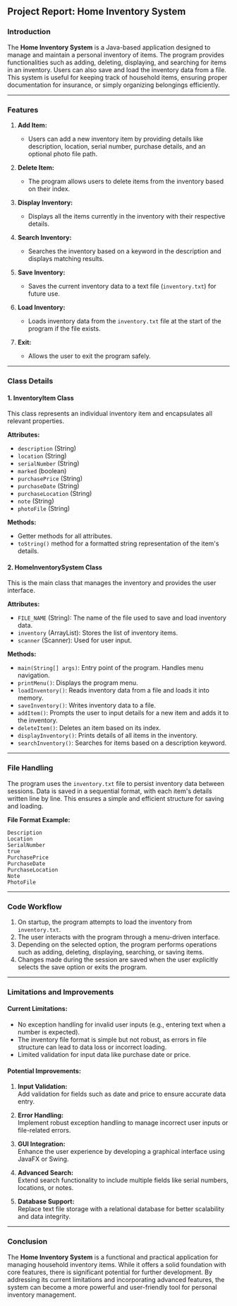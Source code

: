 ## **Project Report: Home Inventory System**  

### **Introduction**  
The **Home Inventory System** is a Java-based application designed to manage and maintain a personal inventory of items. The program provides functionalities such as adding, deleting, displaying, and searching for items in an inventory. Users can also save and load the inventory data from a file. This system is useful for keeping track of household items, ensuring proper documentation for insurance, or simply organizing belongings efficiently.

---

### **Features**  
1. **Add Item:**  
   - Users can add a new inventory item by providing details like description, location, serial number, purchase details, and an optional photo file path.

2. **Delete Item:**  
   - The program allows users to delete items from the inventory based on their index.

3. **Display Inventory:**  
   - Displays all the items currently in the inventory with their respective details.

4. **Search Inventory:**  
   - Searches the inventory based on a keyword in the description and displays matching results.

5. **Save Inventory:**  
   - Saves the current inventory data to a text file (`inventory.txt`) for future use.

6. **Load Inventory:**  
   - Loads inventory data from the `inventory.txt` file at the start of the program if the file exists.

7. **Exit:**  
   - Allows the user to exit the program safely.

---

### **Class Details**  

#### **1. InventoryItem Class**  
This class represents an individual inventory item and encapsulates all relevant properties.  

**Attributes:**  
- `description` (String)  
- `location` (String)  
- `serialNumber` (String)  
- `marked` (boolean)  
- `purchasePrice` (String)  
- `purchaseDate` (String)  
- `purchaseLocation` (String)  
- `note` (String)  
- `photoFile` (String)  

**Methods:**  
- Getter methods for all attributes.  
- `toString()` method for a formatted string representation of the item's details.  

#### **2. HomeInventorySystem Class**  
This is the main class that manages the inventory and provides the user interface.  

**Attributes:**  
- `FILE_NAME` (String): The name of the file used to save and load inventory data.  
- `inventory` (ArrayList<InventoryItem>): Stores the list of inventory items.  
- `scanner` (Scanner): Used for user input.  

**Methods:**  
- `main(String[] args)`: Entry point of the program. Handles menu navigation.  
- `printMenu()`: Displays the program menu.  
- `loadInventory()`: Reads inventory data from a file and loads it into memory.  
- `saveInventory()`: Writes inventory data to a file.  
- `addItem()`: Prompts the user to input details for a new item and adds it to the inventory.  
- `deleteItem()`: Deletes an item based on its index.  
- `displayInventory()`: Prints details of all items in the inventory.  
- `searchInventory()`: Searches for items based on a description keyword.  

---

### **File Handling**  
The program uses the `inventory.txt` file to persist inventory data between sessions. Data is saved in a sequential format, with each item's details written line by line. This ensures a simple and efficient structure for saving and loading.  

**File Format Example:**  
```
Description
Location
SerialNumber
true
PurchasePrice
PurchaseDate
PurchaseLocation
Note
PhotoFile
```

---

### **Code Workflow**  
1. On startup, the program attempts to load the inventory from `inventory.txt`.  
2. The user interacts with the program through a menu-driven interface.  
3. Depending on the selected option, the program performs operations such as adding, deleting, displaying, searching, or saving items.  
4. Changes made during the session are saved when the user explicitly selects the save option or exits the program.  

---

### **Limitations and Improvements**  
#### **Current Limitations:**  
- No exception handling for invalid user inputs (e.g., entering text when a number is expected).  
- The inventory file format is simple but not robust, as errors in file structure can lead to data loss or incorrect loading.  
- Limited validation for input data like purchase date or price.  

#### **Potential Improvements:**  
1. **Input Validation:**  
   Add validation for fields such as date and price to ensure accurate data entry.  

2. **Error Handling:**  
   Implement robust exception handling to manage incorrect user inputs or file-related errors.  

3. **GUI Integration:**  
   Enhance the user experience by developing a graphical interface using JavaFX or Swing.  

4. **Advanced Search:**  
   Extend search functionality to include multiple fields like serial numbers, locations, or notes.  

5. **Database Support:**  
   Replace text file storage with a relational database for better scalability and data integrity.  

---

### **Conclusion**  
The **Home Inventory System** is a functional and practical application for managing household inventory items. While it offers a solid foundation with core features, there is significant potential for further development. By addressing its current limitations and incorporating advanced features, the system can become a more powerful and user-friendly tool for personal inventory management.
